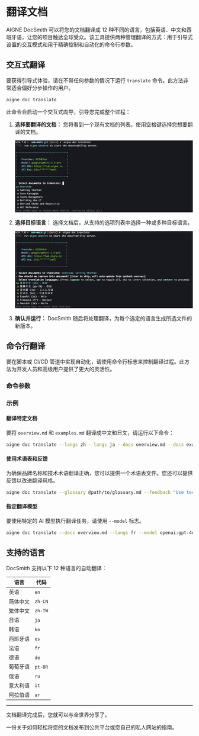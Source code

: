 # 翻译文档

AIGNE DocSmith 可以将您的文档翻译成 12 种不同的语言，包括英语、中文和西班牙语，让您的项目触达全球受众。该工具提供两种管理翻译的方式：用于引导式设置的交互模式和用于精确控制和自动化的命令行参数。

## 交互式翻译

要获得引导式体验，请在不带任何参数的情况下运行 `translate` 命令。此方法非常适合偏好分步操作的用户。

```bash
aigne doc translate
```

此命令会启动一个交互式向导，引导您完成整个过程：

1.  **选择要翻译的文档：** 您将看到一个现有文档的列表。使用空格键选择您想要翻译的文档。

    ![选择要翻译的文档](../assets/screenshots/doc-translate.png)

2.  **选择目标语言：** 选择文档后，从支持的选项列表中选择一种或多种目标语言。

    ![选择要翻译成的语言](../assets/screenshots/doc-translate-langs.png)

3.  **确认并运行：** DocSmith 随后将处理翻译，为每个选定的语言生成所选文件的新版本。

## 命令行翻译

要在脚本或 CI/CD 管道中实现自动化，请使用命令行标志来控制翻译过程。此方法为开发人员和高级用户提供了更大的灵活性。

### 命令参数

<x-field-group>
  <x-field data-name="--langs" data-type="string" data-required="false" data-desc="指定一个目标语言。此标志可以多次使用以包含多种语言（例如，--langs zh --langs ja）。"></x-field>
  <x-field data-name="--docs" data-type="string" data-required="false" data-desc="指定要翻译的文档路径。此标志也可以多次使用以进行批量翻译。"></x-field>
  <x-field data-name="--feedback" data-type="string" data-required="false" data-desc="向 AI 提供建议以指导翻译质量（例如，--feedback &quot;使用正式语气&quot;）。"></x-field>
  <x-field data-name="--glossary" data-type="string" data-required="false" data-desc="使用 Markdown 格式的术语表文件，以确保特定术语的用词一致（例如，--glossary @path/to/glossary.md）。"></x-field>
  <x-field data-name="--model" data-type="string" data-required="false" data-desc="指定要使用的翻译模型，例如 'openai:gpt-4o' 或 'google:gemini-2.5-pro'。"></x-field>
</x-field-group>

### 示例

#### 翻译特定文档

要将 `overview.md` 和 `examples.md` 翻译成中文和日文，请运行以下命令：

```bash
aigne doc translate --langs zh --langs ja --docs overview.md --docs examples.md
```

#### 使用术语表和反馈

为确保品牌名称和技术术语翻译正确，您可以提供一个术语表文件。您还可以提供反馈以改进翻译风格。

```bash
aigne doc translate --glossary @path/to/glossary.md --feedback "Use technical terminology consistently" --docs overview.md --langs de
```

#### 指定翻译模型

要使用特定的 AI 模型执行翻译任务，请使用 `--model` 标志。

```bash
aigne doc translate --docs overview.md --langs fr --model openai:gpt-4o
```

## 支持的语言

DocSmith 支持以下 12 种语言的自动翻译：

| 语言 | 代码 |
| -------------------- | ------- |
| 英语 | `en` |
| 简体中文 | `zh-CN` |
| 繁体中文 | `zh-TW` |
| 日语 | `ja` |
| 韩语 | `ko` |
| 西班牙语 | `es` |
| 法语 | `fr` |
| 德语 | `de` |
| 葡萄牙语 | `pt-BR` |
| 俄语 | `ru` |
| 意大利语 | `it` |
| 阿拉伯语 | `ar` |

---

文档翻译完成后，您就可以与全世界分享了。

<x-card data-title="下一步：发布您的文档" data-icon="lucide:upload-cloud" data-href="/features/publish-your-docs" data-cta="阅读更多">
  一份关于如何轻松将您的文档发布到公共平台或您自己的私人网站的指南。
</x-card>